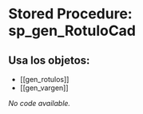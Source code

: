 # Stored Procedure: sp_gen_RotuloCad

## Usa los objetos:
- [[gen_rotulos]]
- [[gen_vargen]]

*No code available.*
